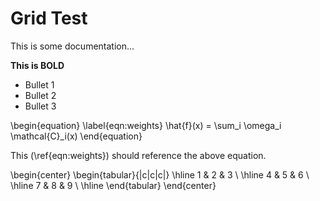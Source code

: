 <!-- CINCHDOC DOCUMENT(User Guide) SECTION(Grid) -->

# Grid Test

This is some documentation...

**This is BOLD**

* Bullet 1
* Bullet 2
* Bullet 3

<!-- Raw latex -->
\begin{equation} \label{eqn:weights}
\hat{f}(x) = \sum_i \omega_i \mathcal{C}_i(x)
\end{equation}

This (\ref{eqn:weights}) should reference the above equation.

\begin{center}
\begin{tabular}{|c|c|c|}
\hline
1 & 2 & 3 \\
\hline
4 & 5 & 6 \\
\hline
7 & 8 & 9 \\
\hline
\end{tabular}
\end{center}
